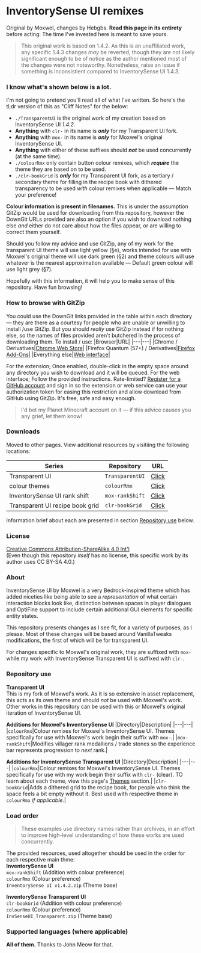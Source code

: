 # InventorySense UI remixes
Original by Moxwel, changes by Hebgbs. **Read this page in its entirety** before acting: The time I've invested here is meant to save yours.

> This original work is based on 1.4.2. As this is an unaffiliated work, any specific 1.4.3 changes _may_ be reverted, though they are not likely significant enough to be of notice as the author mentioned most of the changes were not noteworthy. Nonetheless, raise an issue if something is inconsistient compared to InventorySense UI 1.4.3.

### I know what's shown below is a lot.
I'm not going to pretend you'll read all of what I've written. So here's the tl;dr version of this as "Cliff Notes" for the below:
   * `./TransparentUI` is the original work of my creation based on InventorySense UI _1.4.2_.
   * **Anything** with `clr-` in its name is **_only_** for my Transparent UI fork.
   * **Anything** with `mox-` in its name is **_only_** for Moxwel's original InventorySense UI.
   * **Anything** with either of these suffixes should **_not_** be used concurrently (at the same time).
   * `./colourRmx` only contain button colour remixes, which **_require_** the theme they are based on to be used.
   * `./clr-bookGrid` is **_only_** for my Transparent UI fork, as a tertiary / secondary theme for filling in the recipe book with dithered transparency to be used _with_ colour remixes when applicable — Match your preference!

**Colour information is present in filenames.** This is under the assumption GitZip would be used for downloading from this repository, however the DownGit URLs provided are also an option if you wish to download nothing else _and_ either do not care about how the files appear, or are willing to correct them yourself.

Should you follow my advice and use GitZip, any of my work for the transparent UI theme will use light yellow (§e), works intended for use with Moxwel's original theme will use dark green (§2) and theme colours will use whatever is the nearest approximation available — Default green colour will use light grey (§7).

Hopefully with this information, it will help you to make sense of this repository. Have fun browsing!

### How to browse with GitZip
You could use the DownGit links provided in the table within each directory — they are there as a courtesy for people who are unable or unwilling to install /use GitZip. But you should _really_ use GitZip instead if for nothing else, so the names of files provided aren't butchered in the process of downloading them. To install / use:
|Browser|URL|
|---|---|
|Chrome / Derivatives|[Chrome Web Store](https://chrome.google.com/webstore/detail/ffabmkklhbepgcgfonabamgnfafbdlkn)|
|Firefox Quantum (57+) / Derivatives|[Firefox Add-Ons](https://addons.mozilla.org/en-US/firefox/addon/gitzip/)|
|Everything else|[Web interface](https://kinolien.github.io/gitzip/)|

For the extension; Once enabled, double-click in the empty space around any directory you wish to download and it will be queued. For the web interface; Follow the provided instructions. Rate-limited? [Register for a GitHub account]() and sign in so the extension or web service can use your authorization token for easing this restriction and allow download from GitHub using GitZip. It's free, safe and easy enough.
> I'd bet my Planet Minecraft account on it — if this advice causes you any grief, let them know!

### Downloads
Moved to other pages. View additional resources by visitiing the following locations:

|Series|Repository|URL|
|---|---|---|
|Transparent UI|`TransparentUI`|[Click](https://github.com/Hebgbs/minecraftMods/tree/master/InvSenseRmx/TransparentUI)|
|colour themes|`colourRmx`|[Click](https://github.com/Hebgbs/minecraftMods/tree/master/InvSenseRmx/colourRmx)|
|InventorySense UI rank shift|`mox-rankShift`|[Click](https://github.com/Hebgbs/minecraftMods/tree/master/InvSenseRmx/mox-rankShift)|
|Transparent UI recipe book grid|`clr-bookGrid`|[Click](https://github.com/Hebgbs/minecraftMods/tree/master/InvSenseRmx/clr-bookGrid)|

Information brief about each are presented in section [Repository use](https://github.com/Hebgbs/minecraftMods/tree/master/InvSenseRmx#repository-use) below.

### License
[Creative Commons Attribution-ShareAlike 4.0 Int'l](https://creativecommons.org/licenses/by-sa/4.0/)  
(Even though this repository _itself_ has no license, this specific work by its author uses CC BY-SA 4.0.)
  
### About
InventorySense UI by Moxwel is a very Bedrock-inspired theme which has added niceties like being able to see a _representation_ of what certain interaction blocks look like, distinction between spaces in player dialogues and OptiFine support to include certain additional GUI elements for specific entity states.  
  
This repository presents changes as I see fit, for a variety of purposes, as I please. Most of these changes will be based around VanillaTweaks modifications, the first of which will be for transparent UI.

For changes specific to Moxwel's original work, they are suffixed with `mox-` while my work with InventorySense Transparent UI is suffixed with `clr-`.

### Repository use
**Transparent UI**  
This is my fork of Moxwel's work. As it is so extensive in asset replacement, this acts as its own theme and should _not_ be used with Moxwel's work. Other works in this repository can be used with this or Moxwel's original iteration of InventorySense UI.
  
**Additions for Moxwel's InventorySense UI**
|Directory|Description|
|---|---|
|`colourRmx`|Colour remixes for Moxwel's InventorySense UI. Themes specifically for use with Moxwel's work begin their suffix with `mox-`.|
|`mox-rankShift`|Modifies villager rank medallions / trade stones so the experience bar represents progression to _next_ rank.|

**Additions for InventorySense Transparent UI**
|Directory|Description|
|---|---|
|`colourRmx`|Colour remixes for Moxwel's InventorySense UI. Themes specifically for use with my work begin their suffix with `clr-` (clear). TO learn about each theme, view  this page's [Themes](https://github.com/Hebgbs/minecraftMods/tree/master/InvSenseRmx/colourRMX/readme.md#themes) section.|
|`clr-bookGrid`|Adds a dithered grid to the recipe book, for people who think the space feels a bit empty without it. Best used with respective theme in `colourRmx` _if applicable_.|

### Load order
> These examples use directory names rather than archives, in an effort to improve high-level understanding of how these works are used concurrently.

The provided resources, used altogether should be used in the order for each respective main thme:  
**InventorySense UI**  
`mox-rankShift` (Addition with colour preference)  
`colourRmx` (Colour preference)  
`InventorySense UI v1.4.2.zip` (Theme base)  
  
**InventorySense Transparent UI**  
`clr-bookGrid` (Addition with colour preference)  
`colourRmx` (Colour preference)  
`InvSenseUI_Transparent.zip` (Theme base)  

### Supported languages (where applicable)
**All of them.** Thanks to John Meow for that.
